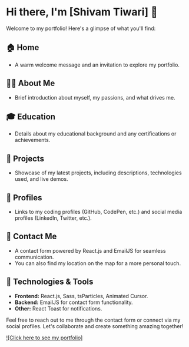 # Hi there, I'm [Shivam Tiwari] 👋

Welcome to my portfolio! Here's a glimpse of what you'll find:

## 🏠 Home
- A warm welcome message and an invitation to explore my portfolio.

## 👨‍💻 About Me
- Brief introduction about myself, my passions, and what drives me.

## 🎓 Education
- Details about my educational background and any certifications or achievements.

## 🚀 Projects
- Showcase of my latest projects, including descriptions, technologies used, and live demos.

## 👥 Profiles
- Links to my coding profiles (GitHub, CodePen, etc.) and social media profiles (LinkedIn, Twitter, etc.).

## 📧 Contact Me
- A contact form powered by React.js and EmailJS for seamless communication.
- You can also find my location on the map for a more personal touch.

## 🎨 Technologies & Tools
- **Frontend:** React.js, Sass, tsParticles, Animated Cursor.
- **Backend:** EmailJS for contact form functionality.
- **Other:** React Toast for notifications.

Feel free to reach out to me through the contact form or connect via my social profiles. Let's collaborate and create something amazing together!

[![Click here to see my portfolio]](https://portfolio-vzsh.vercel.app/)
